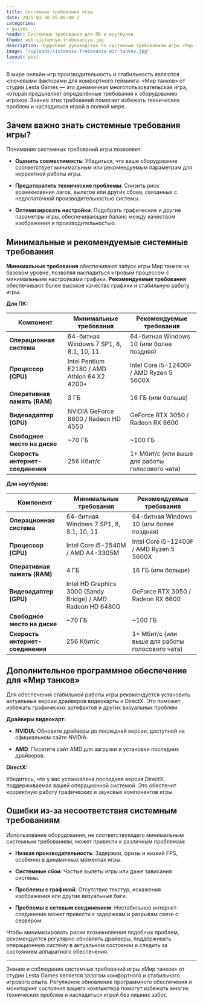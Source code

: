```yaml
---
title: Системные требования игры
date: 2025-03-30 05:05:00 Z
categories:
- guides
header: Системные требования для ПК и ноутбуков
thumb: wot-sistemnye-trebovaniya.jpg
description: Подробное руководство по системным требованиям игры «Мир танков» от студии Lesta Games. Узнайте минимальные и рекомендуемые характеристики для ПК и ноутбуков, необходимое дополнительное ПО и возможные ошибки при несоблюдении требований.
image: "/uploads/sistemnie-trebovania-mir-tankov.jpg"
layout: post
---
```


<p>В мире онлайн-игр производительность и стабильность являются ключевыми факторами для комфортного гейминга. &laquo;Мир танков&raquo; от студии Lesta Games &mdash; это динамичная многопользовательская игра, которая предъявляет определённые требования к оборудованию игроков. Знание этих требований помогает избежать технических проблем и насладиться игрой в полной мере.</p>
<h2>Зачем важно знать системные требования игры?</h2>
<p>Понимание системных требований игры позволяет:</p>
<ul>
	<li>
		<p><strong>Оценить совместимость</strong>: Убедиться, что ваше оборудование соответствует минимальным или рекомендуемым параметрам для корректной работы игры.</p>
	</li>
	<li>
		<p><strong>Предотвратить технические проблемы</strong>: Снизить риск возникновения лагов, вылетов или других сбоев, связанных с недостаточной производительностью системы.</p>
	</li>
	<li>
		<p><strong>Оптимизировать настройки</strong>: Подобрать графические и другие параметры игры, обеспечивающие баланс между качеством изображения и производительностью.</p>
	</li>
</ul>
<h2>Минимальные и рекомендуемые системные требования</h2>
<p><strong>Минимальные требования</strong> обеспечивают запуск игры Мир танков на базовом уровне, позволяя насладиться игровым процессом с минимальными настройками графики. <strong>Рекомендуемые требования</strong> обеспечивают более высокое качество графики и стабильную работу игры.</p>
<p><strong>Для ПК:</strong></p>
<table>
	<thead>
		<tr>
			<th>Компонент</th>
			<th>Минимальные требования</th>
			<th>Рекомендуемые требования</th>
		</tr>
	</thead>
	<tbody>
		<tr>
			<td><strong>Операционная система</strong></td>
			<td>64-битная Windows 7 SP1, 8, 8.1, 10, 11</td>
			<td>64-битная Windows 10 (или более поздняя)</td>
		</tr>
		<tr>
			<td><strong>Процессор (CPU)</strong></td>
			<td>Intel Pentium E2180 / AMD Athlon 64 X2 4200+</td>
			<td>Intel Core i5-12400F / AMD Ryzen 5 5600X</td>
		</tr>
		<tr>
			<td><strong>Оперативная память (RAM)</strong></td>
			<td>3 ГБ</td>
			<td>16 ГБ (или больше)</td>
		</tr>
		<tr>
			<td><strong>Видеоадаптер (GPU)</strong></td>
			<td>NVIDIA GeForce 8600 / Radeon HD 4550</td>
			<td>GeForce RTX 3050 / Radeon RX 6600</td>
		</tr>
		<tr>
			<td><strong>Свободное место на диске</strong></td>
			<td>~70 ГБ</td>
			<td>~100 ГБ</td>
		</tr>
		<tr>
			<td><strong>Скорость интернет-соединения</strong></td>
			<td>256 Кбит/с</td>
			<td>1+ Мбит/с (или выше для работы голосового чата)</td>
		</tr>
	</tbody>
</table>
<p><strong>Для ноутбуков:</strong></p>
<table>
	<thead>
		<tr>
			<th>Компонент</th>
			<th>Минимальные требования</th>
			<th>Рекомендуемые требования</th>
		</tr>
	</thead>
	<tbody>
		<tr>
			<td><strong>Операционная система</strong></td>
			<td>64-битная Windows 7 SP1, 8, 8.1, 10, 11</td>
			<td>64-битная Windows 10 (или более поздняя)</td>
		</tr>
		<tr>
			<td><strong>Процессор (CPU)</strong></td>
			<td>Intel Core i5-2540M / AMD A4-3305M</td>
			<td>Intel Core i5-12400F / AMD Ryzen 5 5600X</td>
		</tr>
		<tr>
			<td><strong>Оперативная память (RAM)</strong></td>
			<td>4 ГБ</td>
			<td>16 ГБ (или больше)</td>
		</tr>
		<tr>
			<td><strong>Видеоадаптер (GPU)</strong></td>
			<td>Intel HD Graphics 3000 (Sandy Bridge) / AMD Radeon HD 6480G</td>
			<td>GeForce RTX 3050 / Radeon RX 6600</td>
		</tr>
		<tr>
			<td><strong>Свободное место на диске</strong></td>
			<td>~70 ГБ</td>
			<td>~100 ГБ</td>
		</tr>
		<tr>
			<td><strong>Скорость интернет-соединения</strong></td>
			<td>256 Кбит/с</td>
			<td>1+ Мбит/с (или выше для работы голосового чата)</td>
		</tr>
	</tbody>
</table>
<h2>Дополнительное программное обеспечение для &laquo;Мир танков&raquo;</h2>
<p>Для обеспечения стабильной работы игры рекомендуется установить актуальные версии драйверов видеокарты и DirectX. Это поможет избежать графических артефактов и других визуальных проблем.</p>
<p><strong>Драйверы видеокарт:</strong></p>
<ul>
	<li>
		<p><strong>NVIDIA</strong>: Обновите драйверы до последней версии, доступной на официальном сайте NVIDIA.</p>
	</li>
	<li>
		<p><strong>AMD</strong>: Посетите сайт AMD для загрузки и установки последних драйверов.</p>
	</li>
</ul>
<p><strong>DirectX:</strong></p>
<p>Убедитесь, что у вас установлена последняя версия DirectX, поддерживаемая вашей операционной системой. Это обеспечит корректную работу графических и звуковых компонентов игры.</p>
<h2>Ошибки из-за несоответствия системным требованиям</h2>
<p>Использование оборудования, не соответствующего минимальным системным требованиям, может привести к различным проблемам:</p>
<ul>
	<li>
		<p><strong>Низкая производительность</strong>: Задержки, фризы и низкий FPS, особенно в динамичных моментах игры.</p>
	</li>
	<li>
		<p><strong>Системные сбои</strong>: Частые вылеты игры или даже зависания системы.</p>
	</li>
	<li>
		<p><strong>Проблемы с графикой</strong>: Отсутствие текстур, искажения изображения или другие визуальные баги.</p>
	</li>
	<li>
		<p><strong>Проблемы с сетевым соединением</strong>: Нестабильное интернет-соединение может привести к задержкам и разрывам связи с сервером.</p>
	</li>
</ul>
<p>Чтобы минимизировать риски возникновения подобных проблем, рекомендуется регулярно обновлять драйверы, поддерживать операционную систему в актуальном состоянии и следить за состоянием аппаратного обеспечения.</p>
<hr>
<p>Знание и соблюдение системных требований игры &laquo;Мир танков&raquo; от студии Lesta Games является залогом комфортного и стабильного игрового опыта. Регулярное обновление программного обеспечения и мониторинг состояния вашего компьютера помогут избежать многих технических проблем и насладиться игрой без лишних забот.</p>

